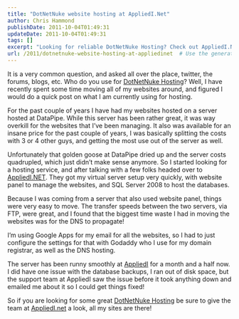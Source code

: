 ```yaml
---
title: "DotNetNuke website hosting at AppliedI.Net"
author: Chris Hammond
publishDate: 2011-10-04T01:49:31
updateDate: 2011-10-04T01:49:31
tags: []
excerpt: "Looking for reliable DotNetNuke Hosting? Check out AppliedI.NET! Quick setup, smooth server performance, and proactive support for a hassle-free experience."
url: /2011/dotnetnuke-website-hosting-at-appliedinet  # Use the generated URL with year
---
```

<p>It is a very common question, and asked all over the place, twitter, the forums, blogs, etc. Who do you use for <a href="https://www.appliedi.net" target="_blank">DotNetNuke Hosting</a>? Well, I have recently spent some time moving all of my websites around, and figured I would do a quick post on what I am currently using for hosting.</p>  <p>For the past couple of years I have had my websites hosted on a server hosted at DataPipe. While this server has been rather great, it was way overkill for the websites that I’ve been managing. It also was available for an insane price for the past couple of years, I was basically splitting the costs with 3 or 4 other guys, and getting the most use out of the server as well.</p>  <p>Unfortunately that golden goose at DataPipe dried up and the server costs quadrupled, which just didn’t make sense anymore. So I started looking for a hosting service, and after talking with a few folks headed over to <a href="https://www.appliedi.net" target="_blank">AppliedI.NET</a>. They got my virtual server setup very quickly, with website panel to manage the websites, and SQL Server 2008 to host the databases.</p>  <p>Because I was coming from a server that also used website panel, things were very easy to move. The transfer speeds between the two servers, via FTP, were great, and I found that the biggest time waste I had in moving the websites was for the DNS to propagate!</p>  <p>I’m using Google Apps for my email for all the websites, so I had to just configure the settings for that with Godaddy who I use for my domain registrar, as well as the DNS hosting.</p>  <p>The server has been runny smoothly at <a href="https://www.appliedi.net" target="_blank">AppliedI</a> for a month and a half now. I did have one issue with the database backups, I ran out of disk space, but the support team at AppliedI saw the issue before it took anything down and emailed me about it so I could get things fixed!</p>  <p>So if you are looking for some great <a href="https://www.appliedi.net" target="_blank">DotNetNuke Hosting</a> be sure to give the team at <a href="https://www.appliedi.net" target="_blank">AppliedI.net</a> a look, all my sites are there!</p>

